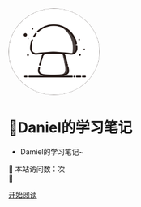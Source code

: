 <img width="180px" style="border-radius: 50%" bor src="./doc/icon/favicon2.ico">

# 📙Daniel的学习笔记

- Damiel的学习笔记~
<!--
<a href='https://gitee.com/moxi159753/LearningNotes/stargazers'><img src='https://gitee.com/moxi159753/LearningNotes/badge/star.svg?theme=dark' alt='star'></img></a>
<a href='https://gitee.com/moxi159753/LearningNotes/members'><img src='https://gitee.com/moxi159753/LearningNotes/badge/fork.svg?theme=dark' alt='fork'></img></a>-->

:rocket: 本站访问数：<span id="busuanzi_value_site_pv"></span>次<br>
:rocket: <span id="sitetime"></span>

 <!--[Gitee](<https://gitee.com/moxi159753/LearningNotes>)
[Github](<https://github.com/moxi624/LearningNotes>)-->
[开始阅读](README.md)



